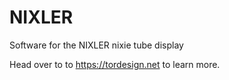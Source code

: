 # NIXLER
Software for the NIXLER nixie tube display

Head over to to https://tordesign.net to learn more.


